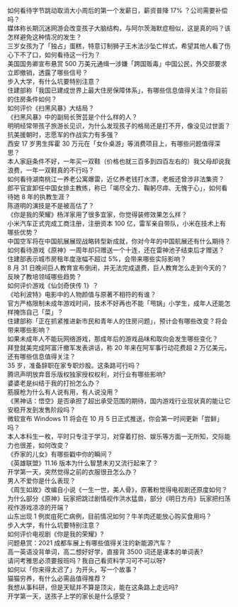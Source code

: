 如何看待字节跳动取消大小周后的第一个发薪日，薪资普降 17% ？公司需要补偿吗？  
媒体称长期沉迷网游会改变孩子大脑结构，与阿尔茨海默症相似，这是真的吗？该怎样避免这种情况的发生？  
三岁女孩为了「独占」蛋糕，特意订制狮子王木法沙坠亡样式，希望其他人看了伤心下不了口，如何看待这一行为？  
美国国务卿宣布悬赏 500 万美元通缉一涉嫌「跨国贩毒」中国公民，外交部要求立即撤销，透露了哪些信号？  
步入大学，有什么坑要特别注意？  
住建部称「我国已建成世界上最大住房保障体系」，有哪些信息值得关注？你目前的住房条件如何？  
如何评价《扫黑风暴》大结局？  
《扫黑风暴》中的副局长贺芸是个什么样的人？  
明明经常带孩子旅游长见识，为什么发现孩子的格局还是打不开，像没见过世面？  
抗美援朝时，志愿军的作战实力有多强？  
西安 17 岁男生挥霍 30 万元在「女仆桌游」等消费项目上，有哪些问题值得深思？  
本人家庭条件不好，一年买一双鞋（价格也就三百多到四百左右的）我父母却说我浪费，一年一双鞋真的不行吗？  
如何看待湖南桃江一养老公寓爆雷，近亿养老钱打水漂，老板还曾涉非法集资？  
郎平官宣卸任中国女排主教练，称已「竭尽全力、鞠躬尽瘁、无愧于心」，如何看待她 8 年的执教生涯？  
陈道明的演技是不是被高估了？  
《你是我的荣耀》杨洋家用了很多宜家，你觉得装修效果怎么样？  
小米汽车正式完成工商注册，注册资本 100 亿，雷军亲自带队，小米在技术上有哪些优势？  
中国空军将在中国航展展现战略转型新成就，你对今年的中国航展还有什么期待？  
如何看待游戏《原神》一周年却只赠送一个十连，还在雷神池子结束后才赠送？  
住建部表示城市房租年度涨幅不超过 5%，会带来哪些实际影响？  
8 月 31 日晚间巨人教育宣布倒闭，并无法完成退费，巨人教育怎么走到今天的？反映了教培领域哪些趋势？  
如何评价游戏《仙剑奇侠传 1》？  
《哈利波特》电影中的人物颜值与原著不相符的有谁？  
官方严格限制未成年游戏时间，技术不好再也不能「甩锅」小学生，成年人还能怎样掩饰自己「菜」？  
住建部称「正在抓紧推进新市民和青年人的住房问题」，预计会有哪些改变？将会带来哪些影响？  
如果未成年人不能玩网络游戏，那成年后的游戏品味和取向会发生哪些变化？  
拜登就美完成阿富汗撤军发表讲话，称 20 年来在阿军事行动花费超 2 万亿美元，还有哪些信息值得关注？  
35 岁，准备辞职在家专职炒股。这条路可行吗？  
腾讯声明放弃音乐版权独家授权权利，对行业有哪些影响?  
婆婆老是纠结于我的打扮怎么办？  
筋膜枪为什么有人说有用，有人说没用？  
《黑神话：悟空》是否承担了超出承受范围的期待，国内游戏行业现状真的能让它安稳开发到发售阶段吗？  
微软宣布 Windows 11 将会在 10 月 5 日正式推送，你会第一时间更新「尝鲜」吗？  
本人本科生一枚，平时只专注于学习，对穿着打扮、娱乐等方面一无所知，交际能力也很差，如何改变？  
《乔家的儿女》有哪些戳中你的瞬间？  
《英雄联盟》11.16 版本为什么智慧末刃又流行起来了？  
开学第一天，突然觉得之前的衣服很丑怎么办？  
男人不爱你是什么表现？  
《周生如故》改编自小说《一生一世，美人骨》，原著粉觉得电视剧还原度如何？  
为什么部分《原神》玩家把跳过剧情视作洪水猛兽，部分《明日方舟》玩家把扫荡视作游戏凉凉的开端？  
山东出现 1 例炭疽死亡病例，目前情况如何？牛羊肉还能放心购买食用吗？  
步入大学，有什么坑要特别注意？  
如何评价电视剧《你是我的荣耀》?  
问题悬赏：2021 成都车展上有哪些值得关注的新能源汽车？  
高一英语没背单词，高二想好好学，直接背 3500 词还是课本的单词表?  
请问考雅思必须要报班吗？我自己看资料学习可不可以呀?  
如何以「你来得太迟了」为开头，写一个故事？  
猫猫穷养，有什么必需品值得推荐？  
我想从事科研，但是天赋并不算是顶尖，能在这条路上走远吗?  
开学第一天，送孩子上学的家长是什么感受？  
